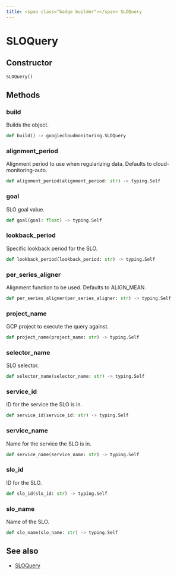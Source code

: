 ```yaml
---
title: <span class="badge builder"></span> SLOQuery
---
```

# <span class="badge builder"></span> SLOQuery

## Constructor

```python
SLOQuery()
```
## Methods

### <span class="badge object-method"></span> build

Builds the object.

```python
def build() -> googlecloudmonitoring.SLOQuery
```

### <span class="badge object-method"></span> alignment_period

Alignment period to use when regularizing data. Defaults to cloud-monitoring-auto.

```python
def alignment_period(alignment_period: str) -> typing.Self
```

### <span class="badge object-method"></span> goal

SLO goal value.

```python
def goal(goal: float) -> typing.Self
```

### <span class="badge object-method"></span> lookback_period

Specific lookback period for the SLO.

```python
def lookback_period(lookback_period: str) -> typing.Self
```

### <span class="badge object-method"></span> per_series_aligner

Alignment function to be used. Defaults to ALIGN_MEAN.

```python
def per_series_aligner(per_series_aligner: str) -> typing.Self
```

### <span class="badge object-method"></span> project_name

GCP project to execute the query against.

```python
def project_name(project_name: str) -> typing.Self
```

### <span class="badge object-method"></span> selector_name

SLO selector.

```python
def selector_name(selector_name: str) -> typing.Self
```

### <span class="badge object-method"></span> service_id

ID for the service the SLO is in.

```python
def service_id(service_id: str) -> typing.Self
```

### <span class="badge object-method"></span> service_name

Name for the service the SLO is in.

```python
def service_name(service_name: str) -> typing.Self
```

### <span class="badge object-method"></span> slo_id

ID for the SLO.

```python
def slo_id(slo_id: str) -> typing.Self
```

### <span class="badge object-method"></span> slo_name

Name of the SLO.

```python
def slo_name(slo_name: str) -> typing.Self
```

## See also

 * <span class="badge object-type-class"></span> [SLOQuery](./object-SLOQuery.md)
